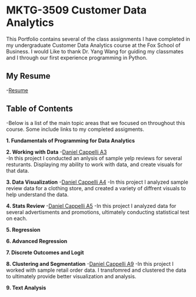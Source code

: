# MKTG-3509 Customer Data Analytics
This Portfolio contains several of the class assignments I have completed in my undergraduate Customer Data Analytics course at the Fox School of Business. I would Like to thank Dr. Yang Wang for guiding my classmates and I through our first experience programming in Python.

## My Resume
  -[Resume](https://colab.research.google.com/drive/1Vyz0bjK46tUmGKGkpM9flf9aefDXX8zi?usp=sharing) 

## Table of Contents
  -Below is a list of the main topic areas that we focused on throughout this course. Some include links to my completed assigments.

**1. Fundamentals of Programming for Data Analytics**

**2. Working with Data**
  -[Daniel Cappelli A3](https://colab.research.google.com/drive/1UBMZSUUZoKR_3JhpNSXhlgi2Gq9dGo6z?usp=sharing)  
  -In this project I conducted an anlysis of sample yelp reviews for several resturants. Displaying my ability to work with data, and create visuals for that data.

**3. Data Visualization**
  -[Daniel Cappelli A4](https://colab.research.google.com/drive/1oOC4phoHt1dPuMvGGvgwbjeMZ_BASdrw?usp=sharing)
  -In this project I analyzed sample review data for a clothing store, and created a variety of diffrent visuals to help understand the data.

**4. Stats Review**
  -[Daniel Cappelli A5](https://colab.research.google.com/drive/1-CbcBk1saBNYahmqrA7Dw_kDg4qv8yXP?usp=sharing)
  -In this project I analyzed data for several advertisments and promotions, ultimately conducting statistical test on each.

**5. Regression**

**6. Advanced Regression**

**7. Discrete Outcomes and Logit**

**8. Clustering and Segmentation**
  -[Daniel Cappelli A9](https://colab.research.google.com/drive/1Ftl1fEcTxcDNLuMT2wgYd_W0N6UrX0qo?usp=sharing)
  -In this project I worked with sample retail order data. I transfomred and clustered the data to ultimately provide better visualization and analysis.

**9. Text Analysis**

